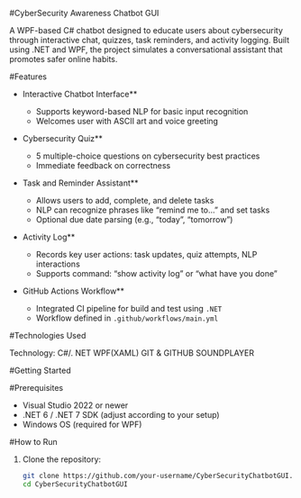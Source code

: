 #CyberSecurity Awareness Chatbot GUI

A WPF-based C# chatbot designed to educate users about cybersecurity through interactive chat, quizzes, task reminders, and activity logging. Built using .NET and WPF, the project simulates a conversational assistant that promotes safer online habits.


#Features

- Interactive Chatbot Interface**
  - Supports keyword-based NLP for basic input recognition
  - Welcomes user with ASCII art and voice greeting

- Cybersecurity Quiz**
  - 5 multiple-choice questions on cybersecurity best practices
  - Immediate feedback on correctness

- Task and Reminder Assistant**
  - Allows users to add, complete, and delete tasks
  - NLP can recognize phrases like “remind me to...” and set tasks
  - Optional due date parsing (e.g., “today”, “tomorrow”)

- Activity Log**
  - Records key user actions: task updates, quiz attempts, NLP interactions
  - Supports command: “show activity log” or “what have you done”

- GitHub Actions Workflow**
  - Integrated CI pipeline for build and test using `.NET`
  - Workflow defined in `.github/workflows/main.yml`



#Technologies Used

Technology:
C#/. NET
WPF(XAML)
GIT & GITHUB
SOUNDPLAYER



#Getting Started

#Prerequisites
- Visual Studio 2022 or newer
- .NET 6 / .NET 7 SDK (adjust according to your setup)
- Windows OS (required for WPF)

#How to Run
1. Clone the repository:
   ```bash
   git clone https://github.com/your-username/CyberSecurityChatbotGUI.git
   cd CyberSecurityChatbotGUI
